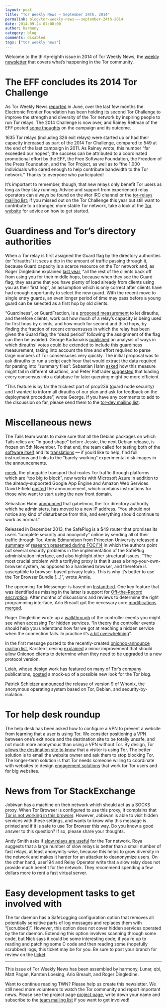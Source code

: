 ```yaml
---
layout: post
title: "Tor Weekly News — September 24th, 2014"
permalink: blog/tor-weekly-news-—-september-24th-2014
date: 2014-09-24 07:00:00
author: harmony
category: blog
comments: disabled
tags: ["tor weekly news"]
---
```


Welcome to the thirty-eighth issue in 2014 of Tor Weekly News, the [weekly newsletter](https://lists.torproject.org/cgi-bin/mailman/listinfo/tor-news) that covers what’s happening in the Tor community.

The EFF concludes its 2014 Tor Challenge
========================================

As Tor Weekly News [reported](https://lists.torproject.org/pipermail/tor-news/2014-June/000049.html) in June, over the last few months the Electronic Frontier Foundation has been holding its second Tor Challenge to improve the strength and diversity of the Tor network by inspiring people to run Tor relays. The 2014 Challenge is now over, and Rainey Reitman of the EFF posted [some thoughts](https://www.eff.org/deeplinks/2014/09/tor-challenge-inspires-1635-tor-relays) on the campaign and its outcome.

1635 Tor relays (including 326 exit relays) were started up or had their capacity increased as part of the 2014 Tor Challenge, compared to 549 at the end of the last campaign in 2011. As Rainey wrote, this number “far exceeded our hopes”; the success can be attributed to a coordinated promotional effort by the EFF, the Free Software Foundation, the Freedom of the Press Foundation, and the Tor Project, as well as to “the 1,000 individuals who cared enough to help contribute bandwidth to the Tor network.” Thanks to everyone who participated!

It’s important to remember, though, that new relays only benefit Tor users as long as they stay running. Advice and support from experienced relay operators can always be found on the \#tor IRC channel or the [tor-relays mailing list](https://lists.torproject.org/cgi-bin/mailman/listinfo/tor-relays); if you missed out on the Tor Challenge this year but still want to contribute to a stronger, more stable Tor network, take a look at the [Tor website](https://www.torproject.org/docs/tor-doc-relay) for advice on how to get started.

Guardiness and Tor’s directory authorities
==========================================

When a Tor relay is first assigned the Guard flag by the directory authorities (or “dirauths”) it sees a dip in the amount of traffic passing through it, because Guard capacity is a scarce resource on the Tor network and, as Roger Dingledine explained [last year](https://blog.torproject.org/blog/lifecycle-of-a-new-relay), “all the rest of the clients back off from using you for their middle hops, because when they see the Guard flag, they assume that you have plenty of load already from clients using you as their first hop”, an assumption which is only correct after clients have had enough opportunity to select the new guard. With the recent move to single entry guards, an even longer period of time may pass before a young guard can be selected as a first hop by old clients.

“Guardiness”, or GuardFraction, is a [proposed measurement](https://gitweb.torproject.org/torspec.git/blob/HEAD:/proposals/236-single-guard-node.txt#l101) to let dirauths, and therefore clients, work out how much of a relay’s capacity is being used for first hops by clients, and how much for second and third hops, by finding the fraction of recent consensuses in which the relay has been given the Guard flag; the “dead period” following the assignment of the flag can then be avoided. George Kadianakis [published](https://lists.torproject.org/pipermail/tor-dev/2014-September/007489.html) an analysis of ways in which dirauths’ votes could be extended to include this guardiness measurement, taking into account the time and effort required to parse large numbers of Tor consensuses very quickly. The initial proposal was to ask dirauths to run a script each hour that would extract the data required for parsing into “summary files”: Sebastian Hahn [asked](https://lists.torproject.org/pipermail/tor-dev/2014-September/007526.html) how this measure might fail in different situations, and Peter Palfrader [suggested](https://lists.torproject.org/pipermail/tor-dev/2014-September/007490.html) that loading every consensus into a database for later querying might be more efficient.

“This feature is by far the trickiest part of prop236 (guard node security) and I wanted to inform all dirauths of our plan and ask for feedback on the deployment procedure”, wrote George. If you have any comments to add to the discussion so far, please send them to the [tor-dev mailing list](https://lists.torproject.org/cgi-bin/mailman/listinfo/tor-dev).

Miscellaneous news
==================

The Tails team wants to make sure that all the Debian packages on which Tails relies are “in good shape” before Jessie, the next Debian release, is frozen on 5th November. To that end, the team called for testing both of the [software itself](https://mailman.boum.org/pipermail/tails-testers/2014-September/000071.html) and its [translations](https://mailman.boum.org/pipermail/tails-l10n/2014-September/001553.html) — if you’d like to help, find full instructions and links to the “barely-working” experimental disk images in the announcements.

[meek](https://trac.torproject.org/projects/tor/wiki/doc/meek), the pluggable transport that routes Tor traffic through platforms which are “too big to block”, now works with Microsoft Azure in addition to the already-supported Google App Engine and Amazon Web Services. David Fifield [posted](https://lists.torproject.org/pipermail/tor-dev/2014-September/007525.html) the announcement, which contains instructions for those who want to start using the new front domain.

Sebastian Hahn [announced](https://lists.torproject.org/pipermail/tor-talk/2014-September/034898.html) that gabelmoo, the Tor directory authority which he administers, has moved to a new IP address. “You should not notice any kind of disturbance from this, and everything should continue to work as normal.”

Released in December 2013, the SafePlug is a \$49 router that promises its users “complete security and anonymity” online by sending all of their traffic through Tor. Annie Edmundson from Princeton University released a [summary](https://freedom-to-tinker.com/blog/annee/security-audit-of-safeplug-tor-in-a-box/) of [research presented during FOCI’14](https://www.usenix.org/system/files/conference/foci14/foci14-edmundson.pdf) in which the authors point out several security problems in the implementation of the SafePlug administration interface, and also highlight other structural issues. “The most crucial problem with a torifying proxy is that it uses a bring-your-own-browser system, as opposed to a hardened browser, and therefore is susceptible to browser-based privacy leaks. This is why it’s better to use the Tor Browser Bundle […]”, wrote Annie.

The upcoming Tor Messenger is based on [Instantbird](http://instantbird.com/). One key feature that was identified as missing in the latter is support for [Off-the-Record encryption](https://otr.cypherpunks.ca/). After months of discussions and reviews to determine the right programming interface, Arlo Breault got the necessary core [modifications](https://hg.mozilla.org/comm-central/rev/e2c85d70fda2) [merged](https://hg.mozilla.org/users/florian_queze.net/purple/rev/6550fcf407f0).

Roger Dingledine wrote up a [walkthrough](https://trac.torproject.org/projects/tor/wiki/doc/TorControlPortWalkthrough-HS) of the controller events you might see when accessing Tor hidden services. “In theory the controller events should help you understand how far we got at reaching a hidden service when the connection fails. In practice it’s [a bit overwhelming](https://bugs.torproject.org/13206)”.

In the first message posted to the recently-created [onionoo-announce mailing list](https://lists.torproject.org/cgi-bin/mailman/listinfo/onionoo-announce), Karsten Loesing [explained](https://lists.torproject.org/pipermail/onionoo-announce/2014/000000.html) a minor improvement that should allow Onionoo clients to determine when they need to be upgraded to a new protocol version.

Leiah, whose design work has featured on many of Tor’s company publications, [posted](https://bugs.torproject.org/13117) a mock-up of a possible new look for the Tor blog.

Patrick Schleizer [announced](https://lists.torproject.org/pipermail/tor-talk/2014-September/034909.html) the release of version 9 of Whonix, the anonymous operating system based on Tor, Debian, and security-by-isolation.

Tor help desk roundup
=====================

The help desk has been asked how to configure a VPN to prevent a website from learning that a user is using Tor. We consider positioning a VPN between one’s exit node and the destination site to be totally unsafe, and not much more anonymous than using a VPN without Tor. By design, Tor [allows the destination site to know](https://www.torproject.org/docs/faq.html.en#HideExits) that a visitor is using Tor. The better solution is to email the website owner and ask them to stop blocking Tor. The longer-term solution is that Tor needs someone willing to coordinate with websites to design [engagement solutions](https://blog.torproject.org/blog/call-arms-helping-internet-services-accept-anonymous-users) that work for Tor users and for big websites.

News from Tor StackExchange
===========================

Jobiwan has a machine on their network which should act as a SOCKS proxy. When Tor Browser is configured to use this proxy, it complains that [Tor is not working in this browser](https://tor.stackexchange.com/q/4173/88). However, Jobiwan is able to visit hidden services with these settings, and wants to know why this message is printed and if it is safe to use Tor Browser this way. Do you know a good answer to this question? If so, please share your thoughts.

Andy Smith asks if [slow relays are useful](https://tor.stackexchange.com/q/4050/88) for the Tor network. Roya suggests that a large number of slow relays is better than a small number of fast relays, at least anonymity-wise, because this helps to grow diversity in the network and makes it harder for an attacker to deanonymize users. On the other hand, user194 and Relay Operator write that a slow relay does not provide much benefit for the network. They recommend spending a few dollars more to rent a fast virtual server.

Easy development tasks to get involved with
===========================================

The tor daemon has a SafeLogging configuration option that removes all potentially sensitive parts of log messages and replaces them with “[scrubbed]”. However, this option does not cover hidden services operated by the tor daemon. Extending this option involves scanning through some code, but Nick says it could be some interesting code; if you’re up to reading and patching some C code and then reading some (hopefully scrubbed) logs, this ticket may be for you. Be sure to post your branch for review on the [ticket](https://bugs.torproject.org/2743).

* * * * *

This issue of Tor Weekly News has been assembled by harmony, Lunar, qbi, Matt Pagan, Karsten Loesing, Arlo Breault, and Roger Dingledine.

Want to continue reading TWN? Please help us create this newsletter. We still need more volunteers to watch the Tor community and report important news. Please see the project page [project page](https://trac.torproject.org/projects/tor/wiki/TorWeeklyNews), write down your name and subscribe to the [team mailing list](https://lists.torproject.org/cgi-bin/mailman/listinfo/news-team) if you want to get involved!
